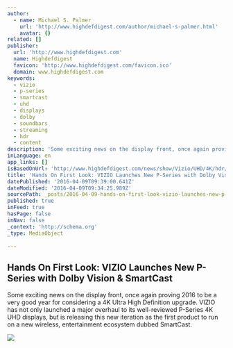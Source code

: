 ```yaml
---
author:
  - name: Michael S. Palmer
    url: 'http://www.highdefdigest.com/author/michael-s-palmer.html'
    avatar: {}
related: []
publisher:
  url: 'http://www.highdefdigest.com'
  name: Highdefdigest
  favicon: 'http://www.highdefdigest.com/favicon.ico'
  domain: www.highdefdigest.com
keywords:
  - vizio
  - p-series
  - smartcast
  - uhd
  - displays
  - dolby
  - soundbars
  - streaming
  - hdr
  - content
description: 'Some exciting news on the display front, once again proving 2016 to be a very good year for considering a 4K Ultra High Definition upgrade. VIZIO has not only launched a major overhaul to its well-reviewed P-Series 4K UHD displays, but is releasing this new iteration as the first product to run on a new wireless, entertainment ecosystem dubbed SmartCast.'
inLanguage: en
app_links: []
isBasedOnUrl: 'http://www.highdefdigest.com/news/show/Vizio/UHD/4K/hdr/wide-color-gamut/Dolby_Vision/smartcast/google-cast/VUDU/hands-on-first-look-vizio-launches-new-pseries-with-dolby-vision-smartcast/30791'
title: 'Hands On First Look: VIZIO Launches New P-Series with Dolby Vision & SmartCast'
datePublished: '2016-04-09T09:39:00.641Z'
dateModified: '2016-04-09T09:34:25.989Z'
sourcePath: _posts/2016-04-09-hands-on-first-look-vizio-launches-new-p-series-with-dolby.md
published: true
inFeed: true
hasPage: false
inNav: false
_context: 'http://schema.org'
_type: MediaObject

---
```

<article style=""><h1>Hands On First Look: VIZIO Launches New P-Series with Dolby Vision &amp; SmartCast</h1><p>Some exciting news on the display front, once again proving 2016 to be a very good year for considering a 4K Ultra High Definition upgrade. VIZIO has not only launched a major overhaul to its well-reviewed P-Series 4K UHD displays, but is releasing this new iteration as the first product to run on a new wireless, entertainment ecosystem dubbed SmartCast.</p><img src="http://cdn.highdefdigest.com/uploads/2016/03/21/VIZIO_SmartCast_Crave_360_front_back_charger.jpg" /></article>